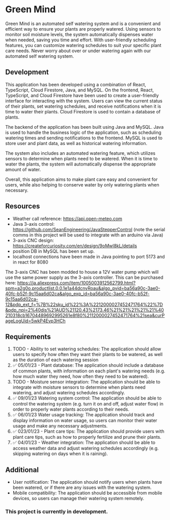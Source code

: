 # Green Mind

Green Mind is an automated self watering system and is a convenient and efficient way to ensure your plants are properly watered. Using sensors to monitor soil moisture levels, the system automatically dispenses water when needed, saving you time and effort. With user-friendly scheduling features, you can customize watering schedules to suit your specific plant care needs. Never worry about over or under watering again with our automated self watering system.

## Development
This application has been developed using a combination of React, TypeScript, Cloud Firestore, Java, and MySQL. 
On the frontend, React, TypeScript, and Cloud Firestore have been used to create a user-friendly interface for interacting with the system.
Users can view the current status of their plants, set watering schedules, and receive notifications when it is time to water their plants.
Cloud Firestore is used to contain a database of plants.

The backend of the application has been built using Java and MySQL. 
Java is used to handle the business logic of the application, such as scheduling watering times and sending notifications to the frontend. 
MySQL is used to store user and plant data, as well as historical watering information.

The system also includes an automated watering feature, which utilizes sensors to determine when plants need to be watered. 
When it is time to water the plants, the system will automatically dispense the appropriate amount of water.

Overall, this application aims to make plant care easy and convenient for users, while also helping to conserve water by only watering plants when necessary.

## Resources
- Weather call reference: https://api.open-meteo.com
- Java 3-axis control: https://github.com/SeanEngineering/JavaStepperControl (note the serial comms in this project will be used to integrate with an arduino via Java)
- 3-axis CNC design: https://createforcuriosity.com/en/design/9oMwl8kL/details
- position DB in MySQL has been set up.
- localhost connections have been made in Java pointing to port 5173 and in react for 8080

The 3-axis CNC has been modded to house a 12V water pump which will use the same power supply as the 3-axis controller. This can be purchased here: https://ja.aliexpress.com/item/1005003912562799.html?spm=a2g0o.productlist.0.0.1e1a44dcnvRoau&algo_pvid=ba56a90c-3ae0-40fc-b52f-9c15aa6d02ca&algo_exp_id=ba56a90c-3ae0-40fc-b52f-9c15aa6d02ca-12&pdp_ext_f=%7B%22sku_id%22%3A%2212000027452471764%22%7D&pdp_npi=2%40dis%21AUD%21120.43%2173.46%21%21%21%21%21%40210318cb16704489692995261e8f80%2112000027452471764%21sea&curPageLogUid=5wkP4Evp3HCh

## Requirements
1. TODO - Ability to set watering schedules: The application should allow users to specify how often they want their plants to be watered, as well as the duration of each watering session
2. ✅ 05/01/23 - Plant database: The application should include a database of common plants, with information on each plant's watering needs (e.g. how much water they need, how often they need to be watered).
3. TODO - Moisture sensor integration: The application should be able to integrate with moisture sensors to determine when plants need watering, and adjust watering schedules accordingly.
4. ✅ 09/01/23 Watering system control: The application should be able to control the watering system (e.g. turn it on and off, adjust water flow) in order to properly water plants according to their needs.
5. ✅ 06/01/23 Water usage tracking: The application should track and display information on water usage, so users can monitor their water usage and make any necessary adjustments.
6. ✅ 023/01/23 - Plant care tips: The application should provide users with plant care tips, such as how to properly fertilize and prune their plants.
7. ✅ 04/01/23 - Weather integration: The application should be able to access weather data and adjust watering schedules accordingly (e.g. skipping watering on days when it is raining).

## Additional
- User notification: The application should notify users when plants have been watered, or if there are any issues with the watering system.
- Mobile compatibility: The application should be accessible from mobile devices, so users can manage their watering system remotely.

### This project is currently in development.
